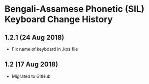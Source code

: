 # Bengali-Assamese Phonetic (SIL) Keyboard Change History


## 1.2.1 (24 Aug 2018)
* Fix name of keyboard in .kps file

## 1.2 (17 Aug 2018)

* Migrated to GitHub

